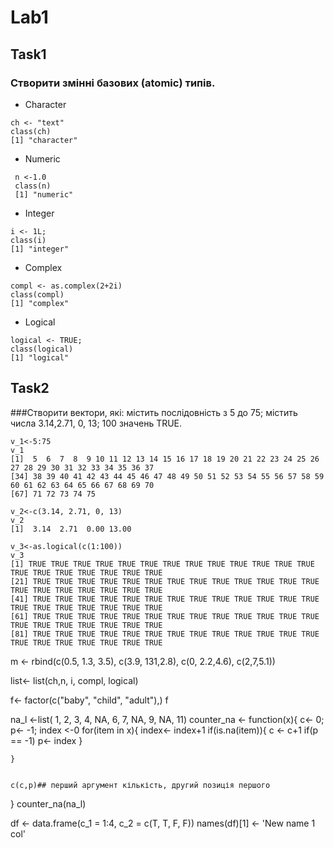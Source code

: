 # Lab1
## Task1
### Створити змінні базових (atomic) типів.

* Character
```{r}
ch <- "text"
class(ch)
[1] "character"
```

 * Numeric
```{r}
 n <-1.0
 class(n)
 [1] "numeric"
 ```
 * Integer
 ```{r}
 i <- 1L;
 class(i)
 [1] "integer"
 ```
 
 * Complex
 ```{r}
 compl <- as.complex(2+2i)
 class(compl)
 [1] "complex"
 ```
 
 * Logical
 ```{r}
 logical <- TRUE;
 class(logical)
 [1] "logical"
 ```
 
## Task2
###Створити вектори, які: містить послідовність з 5 до 75; містить числа 3.14,2.71, 0, 13; 100 значень TRUE.
 ```{r}
v_1<-5:75
v_1
[1]  5  6  7  8  9 10 11 12 13 14 15 16 17 18 19 20 21 22 23 24 25 26 27 28 29 30 31 32 33 34 35 36 37
[34] 38 39 40 41 42 43 44 45 46 47 48 49 50 51 52 53 54 55 56 57 58 59 60 61 62 63 64 65 66 67 68 69 70
[67] 71 72 73 74 75
```
```{r}
v_2<-c(3.14, 2.71, 0, 13)
v_2
[1]  3.14  2.71  0.00 13.00
```
```{r}
v_3<-as.logical(c(1:100))
v_3
[1] TRUE TRUE TRUE TRUE TRUE TRUE TRUE TRUE TRUE TRUE TRUE TRUE TRUE TRUE TRUE TRUE TRUE TRUE TRUE TRUE
[21] TRUE TRUE TRUE TRUE TRUE TRUE TRUE TRUE TRUE TRUE TRUE TRUE TRUE TRUE TRUE TRUE TRUE TRUE TRUE TRUE
[41] TRUE TRUE TRUE TRUE TRUE TRUE TRUE TRUE TRUE TRUE TRUE TRUE TRUE TRUE TRUE TRUE TRUE TRUE TRUE TRUE
[61] TRUE TRUE TRUE TRUE TRUE TRUE TRUE TRUE TRUE TRUE TRUE TRUE TRUE TRUE TRUE TRUE TRUE TRUE TRUE TRUE
[81] TRUE TRUE TRUE TRUE TRUE TRUE TRUE TRUE TRUE TRUE TRUE TRUE TRUE TRUE TRUE TRUE TRUE TRUE TRUE TRUE
```

m <- rbind(c(0.5, 1.3, 3.5), c(3.9, 131,2.8), c(0, 2.2,4.6), c(2,7,5.1))

list<- list(ch,n, i, compl, logical)
           
f<- factor(c("baby", "child", "adult"),)
f

na_l <-list( 1, 2, 3, 4, NA, 6, 7, NA, 9, NA, 11)
  counter_na <- function(x){
    c<- 0;
    p<- -1;
    index <-0
    for(item in x){
      index<- index+1
      if(is.na(item)){
        c <- c+1
        if(p == -1)
          p<- index
      }
        
    }
    
    
    c(c,p)## перший аргумент кількість, другий позиція першого
  }
  counter_na(na_l)
  
  
  df <- data.frame(c_1 = 1:4, c_2 = c(T, T, F, F)) 
  names(df)[1] <- 'New name 1 col'
